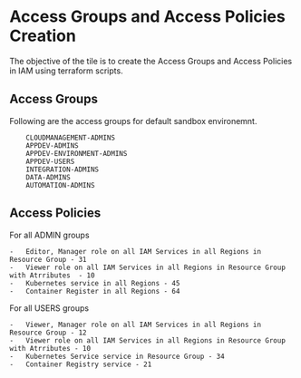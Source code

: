 # Access Groups and Access Policies Creation

The objective of the tile is to create the Access Groups and Access Policies in IAM using terraform scripts.


## Access Groups

Following are the access groups for default sandbox environemnt.

```
    CLOUDMANAGEMENT-ADMINS
    APPDEV-ADMINS
    APPDEV-ENVIRONMENT-ADMINS
    APPDEV-USERS
    INTEGRATION-ADMINS
    DATA-ADMINS
    AUTOMATION-ADMINS
```


## Access Policies

For all ADMIN groups 

```
-   Editor, Manager role on all IAM Services in all Regions in Resource Group - 31
-   Viewer role on all IAM Services in all Regions in Resource Group with Atrributes  - 10
-   Kubernetes service in all Regions - 45
-   Container Register in all Regions - 64
```

For all USERS groups

```
-   Viewer, Manager role on all IAM Services in all Regions in Resource Group - 12
-   Viewer role on all IAM Services in all Regions in Resource Group with Atrributes - 10
-   Kubernetes Service service in Resource Group - 34
-   Container Registry service - 21

```
